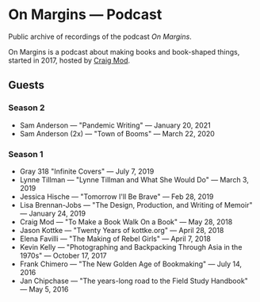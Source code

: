 # On Margins — Podcast

Public archive of recordings of the podcast *On Margins*. 

On Margins is a podcast about making books and book-shaped things, started in 2017, hosted by [Craig Mod](https://craigmod.com/).


## Guests

### Season 2
- Sam Anderson — "Pandemic Writing" — January 20, 2021
- Sam Anderson (2x) — "Town of Booms" — March 22, 2020

### Season 1
- Gray 318 "Infinite Covers" — July 7, 2019
- Lynne Tillman — "Lynne Tillman and What She Would Do" — March 3, 2019
- Jessica Hische — "Tomorrow I'll Be Brave" — Feb 28, 2019
- Lisa Brennan-Jobs — "The Design, Production, and Writing of Memoir" — January 24, 2019
- Craig Mod — "To Make a Book Walk On a Book" — May 28, 2018
- Jason Kottke — "Twenty Years of kottke.org" — April 28, 2018
- Elena Favilli — "The Making of Rebel Girls" — April 7, 2018
- Kevin Kelly — "Photographing and Backpacking Through Asia in the 1970s" — October 17, 2017
- Frank Chimero — "The New Golden Age of Bookmaking" — July 14, 2016
- Jan Chipchase — "The years-long road to the Field Study Handbook" — May 5, 2016